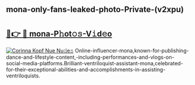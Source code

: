 ## mona-only-fans​-leaked-photo​-Private-(v2xpu)


# <h2><a href="https://mediaupload.pro?title=mona&ref=git">🔗👉 🔴 mona-P𝚑ot𝚘𝚜-V𝚒d𝚎o</a></h2>

[![Corinna Kopf Nue Nu𝚍e𝚜](https://i.imgur.com/0qMVB7G.gif)](https://mediaupload.pro?title=mona&ref=git)
Online-influencer-mona,known-for-publishing-dance-and-lifestyle-content,-including-performances-and-vlogs-on-social-media-platforms.Brilliant-ventriloquist-assistant-mona,celebrated-for-their-exceptional-abilities-and-accomplishments-in-assisting-ventriloquists.  